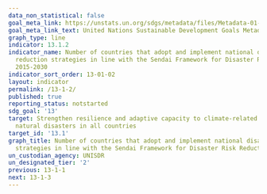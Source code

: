 ```yaml
---
data_non_statistical: false
goal_meta_link: https://unstats.un.org/sdgs/metadata/files/Metadata-01-05-03.pdf
goal_meta_link_text: United Nations Sustainable Development Goals Metadata (pdf 759kB)
graph_type: line
indicator: 13.1.2
indicator_name: Number of countries that adopt and implement national disaster risk
  reduction strategies in line with the Sendai Framework for Disaster Risk Reduction
  2015-2030
indicator_sort_order: 13-01-02
layout: indicator
permalink: /13-1-2/
published: true
reporting_status: notstarted
sdg_goal: '13'
target: Strengthen resilience and adaptive capacity to climate-related hazards and
  natural disasters in all countries
target_id: '13.1'
graph_title: Number of countries that adopt and implement national disaster risk reduction
  strategies in line with the Sendai Framework for Disaster Risk Reduction 2015-2030
un_custodian_agency: UNISDR
un_designated_tier: '2'
previous: 13-1-1
next: 13-1-3
---
```

